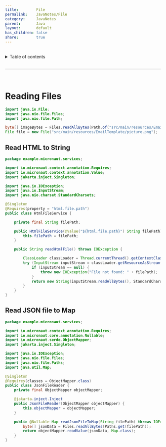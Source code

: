 ```yaml
---
title:        File
permalink:    JavaNotes/File
category:     JavaNotes
parent:       Java
layout:       default
has_children: false
share:        true
---
```



<br/>          

<details markdown="block">                
<summary>                
Table of contents                
</summary>                
{: .text-delta }                
1. TOC                
{:toc}                
</details>                

<br/>                

***                

<br/>

# Reading Files

```java
import java.io.File;
import java.nio.file.Files;
import java.nio.file.Path;

byte[] imageBytes = Files.readAllBytes(Path.of("src/main/resources/EmailTemplate/picture.png"));
File file = new File("src/main/resources/EmailTemplate/picture.png");
```

## Read HTML to String

```java
package example.micronaut.services;

import io.micronaut.context.annotation.Requires;
import io.micronaut.context.annotation.Value;
import jakarta.inject.Singleton;

import java.io.IOException;
import java.io.InputStream;
import java.nio.charset.StandardCharsets;

@Singleton
@Requires(property = "html.file.path")
public class HtmlFileService {

    private final String filePath;

    public HtmlFileService(@Value("${html.file.path}") String filePath) {
        this.filePath = filePath;
    }

    public String readHtmlFile() throws IOException {

        ClassLoader classLoader = Thread.currentThread().getContextClassLoader();
        try (InputStream inputStream = classLoader.getResourceAsStream(filePath)) {
            if (inputStream == null) {
                throw new IOException("File not found: " + filePath);
            }
            return new String(inputStream.readAllBytes(), StandardCharsets.UTF_8);
        }
    }
}
```

## Read JSON file to Map

```java
package example.micronaut.services;

import io.micronaut.context.annotation.Requires;
import io.micronaut.core.annotation.Nullable;
import io.micronaut.serde.ObjectMapper;
import jakarta.inject.Singleton;

import java.io.IOException;
import java.nio.file.Files;
import java.nio.file.Paths;
import java.util.Map;

@Singleton
@Requires(classes = ObjectMapper.class)
public class JsonFileReader {
    private final ObjectMapper objectMapper;

    @jakarta.inject.Inject
    public JsonFileReader(ObjectMapper objectMapper) {
        this.objectMapper = objectMapper;
    }

    public @Nullable Map readJsonFileToMap(String filePath) throws IOException {
        byte[] jsonData = Files.readAllBytes(Paths.get(filePath));
        return objectMapper.readValue(jsonData, Map.class);
    }
}
```